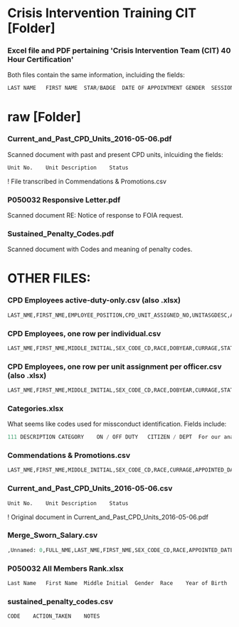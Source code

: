 # Crisis Intervention Training CIT [Folder] 

### Excel file and PDF pertaining 'Crisis Intervention Team (CIT) 40 Hour Certification'

Both files contain the same information, incluiding the fields:  

```python  
LAST NAME	FIRST NAME	STAR/BADGE	DATE OF APPOINTMENT	GENDER	SESSION END DATE
```

# raw [Folder]

### Current\_and\_Past\_CPD\_Units\_2016-05-06.pdf

Scanned document with past and present CPD units, inlcuiding the fields:

```python  
Unit No.	Unit Description	Status
```  
! File transcribed in Commendations & Promotions.csv

### P050032 Responsive Letter.pdf
Scanned document RE: Notice of response to FOIA request.

### Sustained\_Penalty\_Codes.pdf
Scanned document with Codes and meaning of penalty codes.

# OTHER FILES:

### CPD Employees active-duty-only.csv (also .xlsx)

```python
LAST_NME,FIRST_NME,EMPLOYEE_POSITION,CPD_UNIT_ASSIGNED_NO,UNITASGDESC,AGE,APPOINTED_DATE,SEX_CODE_CD,RACE,STAR_NO,SWORN_OFFICER_I
```

### CPD Employees, one row per individual.csv
```python
LAST_NME,FIRST_NME,MIDDLE_INITIAL,SEX_CODE_CD,RACE,DOBYEAR,CURRAGE,STATUS_I,APPOINTED_DATE,EMPLOYEE_POSITION_CD,DESCR,CPD_UNIT_ASSIGNED_NO,UNITDESCR,RESIGNATION_DATE,STAR1,STAR2,STAR3,STAR4,STAR5,STAR6,STAR7,STAR8,STAR9,STAR10
```

### CPD Employees, one row per unit assignment per officer.csv  (also .xlsx)

```python
LAST_NME,FIRST_NME,MIDDLE_INITIAL,SEX_CODE_CD,RACE,DOBYEAR,CURRAGE,STATUS_I,APPOINTED_DATE,EMPLOYEE_POSITION_CD,DESCR,CPD_UNIT_ASSIGNED_NO,UNITDESCR,RESIGNATION_DATE,STAR1,STAR2,STAR3,STAR4,STAR5,STAR6,STAR7,STAR8,STAR9,STAR10
```

### Categories.xlsx

What seems like codes used for missconduct identification. Fields include:

```python
111	DESCRIPTION	CATEGORY	ON / OFF DUTY	CITIZEN / DEPT	For our analysis
```

### Commendations & Promotions.csv

```python
LAST_NME,FIRST_NME,MIDDLE_INITIAL,SEX_CODE_CD,RACE,CURRAGE,APPOINTED_DATE,DESCR,LAST_PROMOTION_DATE,RESIGNATION_DATE,AWARD_TYPE,AWARD_REQUEST_DATE,STAR1,STAR2,STAR3,STAR4,STAR5,STAR6,STAR7,STAR8,STAR9,STAR10
```

### Current\_and\_Past\_CPD\_Units\_2016-05-06.csv

```python
Unit No.	Unit Description	Status
```

! Original document in Current\_and\_Past\_CPD\_Units\_2016-05-06.pdf

### Merge\_Sworn\_Salary.csv

```python
,Unnamed: 0,FULL_NME,LAST_NME,FIRST_NME,SEX_CODE_CD,RACE,APPOINTED_DATE,END_DATE,ID,MIDDLE_INITIAL,DOBYEAR,CURRAGE,STATUS_I,EMPLOYEE_POSITION_CD,DESCR,CPD_UNIT_ASSIGNED_NO,UNITDESCR,RESIGNATION_DATE,STAR1,STAR2,STAR3,STAR4,STAR5,STAR6,STAR7,STAR8,STAR9,STAR10,Name_sal_jun2015,Position Title_sal_jun2015,DEPARTMENT_sal_jun2015,Employee Annual Salary_sal_jun2015,FIRST_NME_sal_jun2015,LAST_NME_sal_jun2015,MIDDLE_INITIAL_sal_jun2015,score_sal_jun2015,match_sal_jun2015,Name_sal_jun2014,Position Title_sal_jun2014,DEPARTMENT_sal_jun2014,Employee Annual Salary_sal_jun2014,FIRST_NME_sal_jun2014,LAST_NME_sal_jun2014,MIDDLE_INITIAL_sal_jun2014,score_sal_jun2014,match_sal_jun2014,Name_sal_oct2013,Position Title_sal_oct2013,DEPARTMENT_sal_oct2013,Employee Annual Salary_sal_oct2013,FIRST_NME_sal_oct2013,LAST_NME_sal_oct2013,MIDDLE_INITIAL_sal_oct2013,score_sal_oct2013,match_sal_oct2013,Name_sal_oct2012,Position Title_sal_oct2012,DEPARTMENT_sal_oct2012,Employee Annual Salary_sal_oct2012,FIRST_NME_sal_oct2012,LAST_NME_sal_oct2012,MIDDLE_INITIAL_sal_oct2012,score_sal_oct2012,match_sal_oct2012,DEPARTMENT_sal_gs_2015,Name_sal_gs_2015,Position Title_sal_gs_2015,JANUARY_sal_gs_2015,FEBRUARY_sal_gs_2015,MARCH_sal_gs_2015,APRIL_sal_gs_2015,MAY_sal_gs_2015,JUNE_sal_gs_2015,JULY_sal_gs_2015,AUGUST_sal_gs_2015,SEPTEMBER_sal_gs_2015,OCTOBER_sal_gs_2015,NOVEMBER_sal_gs_2015,DECEMBER_sal_gs_2015,TOTAL_sal_gs_2015,FIRST_NME_sal_gs_2015,LAST_NME_sal_gs_2015,MIDDLE_INITIAL_sal_gs_2015,match_sal_gs_2015,DEPARTMENT_sal_gs_2014,Name_sal_gs_2014,Position Title_sal_gs_2014,JANUARY_sal_gs_2014,FEBRARY_sal_gs_2014,MARCH_sal_gs_2014,APRIL_sal_gs_2014,MAY_sal_gs_2014,JUNE_sal_gs_2014,JULY_sal_gs_2014,AUGUST_sal_gs_2014,SEPTEMBER_sal_gs_2014,OCTOBER_sal_gs_2014,NOVEMBER_sal_gs_2014,DECEMBER_sal_gs_2014,TOTAL_sal_gs_2014,FIRST_NME_sal_gs_2014,LAST_NME_sal_gs_2014,MIDDLE_INITIAL_sal_gs_2014,match_sal_gs_2014,score_sal_gs_2014,DEPARTMENT_sal_gs_2013,Name_sal_gs_2013,Position Title_sal_gs_2013,JAN 2013_sal_gs_2013,FEB 2013_sal_gs_2013,MAR 2013_sal_gs_2013,APR 2013_sal_gs_2013,MAY 2013_sal_gs_2013,JUN 2013_sal_gs_2013,JUL 2013_sal_gs_2013,AUG 2013_sal_gs_2013,SEP 2013_sal_gs_2013,OCT 2013_sal_gs_2013,NOV 2013_sal_gs_2013,DEC 2013_sal_gs_2013,2013 TOTAL_sal_gs_2013,FIRST_NME_sal_gs_2013,LAST_NME_sal_gs_2013,MIDDLE_INITIAL_sal_gs_2013,score_sal_gs_2013,match_sal_gs_2013,DEPARTMENT_sal_gs_2012,Name_sal_gs_2012,Position Title_sal_gs_2012,Jan-12_sal_gs_2012,Feb-12_sal_gs_2012,Mar-12_sal_gs_2012,Apr-12_sal_gs_2012,May-12_sal_gs_2012,Jun-12_sal_gs_2012,Jul-12_sal_gs_2012,Aug-12_sal_gs_2012,Sep-12_sal_gs_2012,Oct-12_sal_gs_2012,Nov-12_sal_gs_2012,Dec-12_sal_gs_2012,2012 Total_sal_gs_2012,FIRST_NME_sal_gs_2012,LAST_NME_sal_gs_2012,MIDDLE_INITIAL_sal_gs_2012,score_sal_gs_2012,match_sal_gs_2012,Unnamed: 0.1,officer_id,officer_name,officer_first,officer_last,gender,race,race_edit,appt_date,star,rank,unit,birth_year,Active (June 1 2015),allegations_count,discipline_count,match,m_ind,match_score,keep_o,dup
```
### P050032 All Members Rank.xlsx
```python
Last Name	First Name	Middle Initial	Gender	Race	Year of Birth	Date of Appointment	Rank1	Seniority Date2
```

### sustained\_penalty\_codes.csv

```python
CODE	ACTION_TAKEN	NOTES
```
